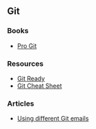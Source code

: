 ## Git

### Books

- [Pro Git](https://git-scm.com/book/en/v2)

### Resources

- [Git Ready](http://gitready.com/)
- [Git Cheat Sheet](https://www.git-tower.com/blog/git-cheat-sheet)

### Articles

- [Using different Git emails](https://pliutau.com/using-different-git-emails/)